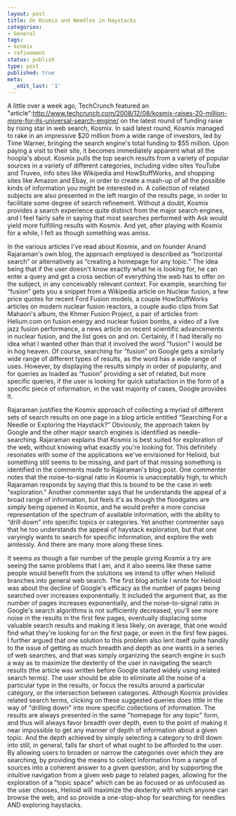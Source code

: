 ```yaml
---
layout: post
title: On Kosmix and Needles in Haystacks
categories:
- General
tags:
- kosmix
- refinement
status: publish
type: post
published: true
meta:
  _edit_last: '1'
---
```

A little over a week ago, TechCrunch featured an "article":http://www.techcrunch.com/2008/12/08/kosmix-raises-20-million-more-for-its-universal-search-engine/ on the latest round of funding raise by rising star in web search, Kosmix.  In said latest round, Kosmix managed to rake in an impressive $20 million from a wide range of investors, led by Time Warner, bringing the search engine's total funding to $55 million.  Upon paying a visit to their site, it becomes immediately apparent what all the hoopla's about.  Kosmix pulls the top search results from a variety of popular sources in a variety of different categories, including video sites YouTube and Truveo, info sites like Wikipedia and HowStuffWorks, and shopping sites like Amazon and Ebay, in order to create a mash-up of all the possible kinds of information you might be interested in.   A collection of related subjects are also presented in the left margin of the results page, in order to facilitate some degree of search refinement.  Without a doubt, Kosmix provides a search experience quite distinct from the major search engines, and I feel fairly safe in saying that most searches performed with Ask would yield more fulfilling results with Kosmix. And yet, after playing with Kosmix for a while, I felt as though something was amiss. 

In the various articles I've read about Kosmix, and on founder Anand Rajaraman's own blog, the approach employed is described as “horizontal search” or alternatively as “creating a homepage for any topic.”  The idea being that if the user doesn't know exactly what he is looking for, he can enter a query and get a cross section of everything the web has to offer on the subject, in any conceivably relevant context. For example, searching for “fusion” gets you a snippet from a Wikipedia article on Nuclear fusion, a few price quotes for recent Ford Fusion models, a couple HowStuffWorks articles on modern nuclear fusion reactors, a couple audio clips from Sat Mahaori's album, the Khmer Fusion Project, a pair of articles from Helium.com on fusion energy and nuclear fusion bombs, a video of a live jazz fusion performance, a news article on recent scientific advancements in nuclear fusion, and the list goes on and on.  Certainly, if I had literally no idea what I wanted other than that it involved the word "fusion" I would be in hog heaven.  Of course, searching for “fusion” on Google gets a similarly wide range of different types of results, as the word has a wide range of uses. However, by displaying the results simply in order of popularity, and for queries as loaded as “fusion” providing a set of related, but more specific queries, if the user is looking for quick satisfaction in the form of a specific piece of information, in the vast majority of cases, Google provides it. 

Rajaraman justifies the Kosmix approach of collecting a myriad of different sets of search results on one page in a blog article entitled “Searching For a Needle or Exploring the Haystack?”  Obviously, the approach taken by Google and the other major search engines is identified as needle-searching.  Rajaraman explains that Kosmix is best suited for exploration of the web, without knowing what exactly you're looking for.  This definitely resonates with some of the applications we've envisioned for Helioid, but something still seems to be missing, and part of that missing something is identified in the comments made to Rajaraman's blog post.  One commenter notes that the noise-to-signal ratio in Kosmix is unacceptably high, to which Rajaraman responds by saying that this is bound to be the case in web "exploration."  Another commenter says that he understands the appeal of a broad range of information, but feels it's as though the floodgates are simply being opened in Kosmix, and he would prefer a more concise representation of the spectrum of available information, with the ability to “drill down” into specific topics or categories.  Yet another commenter says that he too understands the appeal of haystack exploration, but that one varyingly wants to search for specific information, and explore the web aimlessly.  And there are many more along these lines. 

It seems as though a fair number of the people giving Kosmix a try are seeing the same problems that I am, and it also seems like these same people would benefit from the solutions we intend to offer when Helioid branches into general web search.  The first blog article I wrote for Helioid was about the decline of Google's efficacy as the number of pages being searched over increases exponentially.  It included the argument that, as the number of pages increases exponentially, and the noise-to-signal ratio in Google's search algorithms is not sufficiently decreased, you'll see more noise in the results in the first few pages, eventually displacing some valuable search results and making it less likely, on average, that one would find what they're looking for on the first page, or even in the first few pages.  I further argued that one solution to this problem also lent itself quite handily to the issue of getting as much breadth and depth as one wants in a series of web searches, and that was simply organizing the search engine in such a way as to maximize the dexterity of the user in navigating the search results (the article was written before Google started widely using related search terms).  The user should be able to eliminate all the noise of a particular type in the results, or focus the results around a particular category, or the intersection between categories.  Although Kosmix provides related search terms, clicking on these suggested queries does little in the way of "drilling down" into more specific collections of information.  The results are always presented in the same "homepage for any topic" form, and thus will always favor breadth over depth, even to the point of making it near impossible to get any manner of depth of information about a given topic.  And the depth achieved by simply selecting a category to drill down into still, in general, falls far short of what ought to be afforded to the user.  By allowing users to broaden or narrow the categories over which they are searching, by providing the means to collect information from a range of sources into a coherent answer to a given question, and by supporting the intuitive navigation from a given web page to related pages, allowing for the exploration of a "topic space" which can be as focused or as unfocused as the user chooses, Helioid will maximize the dexterity with which anyone can browse the web, and so provide a one-stop-shop for searching for needles AND exploring haystacks.
